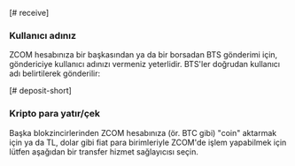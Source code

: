 [# receive]
### Kullanıcı adınız
ZCOM hesabınıza bir başkasından ya da bir borsadan BTS gönderimi için, göndericiye kullanıcı adınızı vermeniz yeterlidir. BTS'ler doğrudan kullanıcı adı belirtilerek gönderilir:

[# deposit-short]
### Kripto para yatır/çek
Başka blokzincirlerinden ZCOM hesabınıza (ör. BTC gibi) "coin" aktarmak için ya da TL, dolar gibi fiat para birimleriyle ZCOM'de işlem yapabilmek için lütfen aşağıdan bir transfer hizmet sağlayıcısı seçin.
